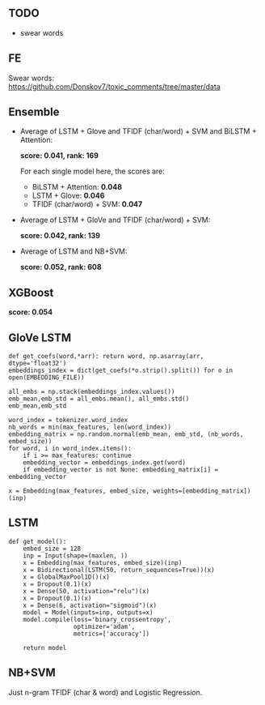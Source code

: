 ## TODO

* swear words

## FE

Swear words: https://github.com/Donskov7/toxic_comments/tree/master/data

## Ensemble

* Average of LSTM + Glove and TFIDF (char/word) + SVM and BiLSTM + Attention: 

  **score: 0.041, rank: 169**

  For each single model here, the scores are:

  * BiLSTM + Attention: **0.048**
  * LSTM + Glove: **0.046**
  * TFIDF (char/word) + SVM: **0.047**


* Average of LSTM + GloVe and TFIDF (char/word) + SVM: 

  **score: 0.042, rank: 139**

* Average of LSTM and NB+SVM: 

  **score: 0.052, rank: 608**

## XGBoost

**score: 0.054**

## GloVe LSTM

```
def get_coefs(word,*arr): return word, np.asarray(arr, dtype='float32')
embeddings_index = dict(get_coefs(*o.strip().split()) for o in open(EMBEDDING_FILE))

all_embs = np.stack(embeddings_index.values())
emb_mean,emb_std = all_embs.mean(), all_embs.std()
emb_mean,emb_std

word_index = tokenizer.word_index
nb_words = min(max_features, len(word_index))
embedding_matrix = np.random.normal(emb_mean, emb_std, (nb_words, embed_size))
for word, i in word_index.items():
    if i >= max_features: continue
    embedding_vector = embeddings_index.get(word)
    if embedding_vector is not None: embedding_matrix[i] = embedding_vector

x = Embedding(max_features, embed_size, weights=[embedding_matrix])(inp)
```



## LSTM

```
def get_model():
    embed_size = 128
    inp = Input(shape=(maxlen, ))
    x = Embedding(max_features, embed_size)(inp)
    x = Bidirectional(LSTM(50, return_sequences=True))(x)
    x = GlobalMaxPool1D()(x)
    x = Dropout(0.1)(x)
    x = Dense(50, activation="relu")(x)
    x = Dropout(0.1)(x)
    x = Dense(6, activation="sigmoid")(x)
    model = Model(inputs=inp, outputs=x)
    model.compile(loss='binary_crossentropy',
                  optimizer='adam',
                  metrics=['accuracy'])

    return model
```

## NB+SVM

Just n-gram TFIDF (char & word) and Logistic Regression.